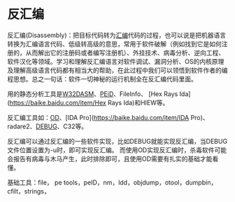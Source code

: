# 反汇编

反汇编(Disassembly)：把目标代码转为[汇编](https://baike.baidu.com/item/汇编/627224)代码的过程，也可以说是把机器语言转换为汇编语言代码、低级转高级的意思，常用于软件破解（例如找到它是如何注册的，从而解出它的注册码或者编写注册机）、外挂技术、病毒分析、逆向工程、软件汉化等领域。学习和理解反汇编语言对软件调试、漏洞分析、OS的内核原理及理解高级语言代码都有相当大的帮助，在此过程中我们可以领悟到软件作者的编程思想。总之一句话：软件一切神秘的运行机制全在反汇编代码里面。



用的静态分析工具是[W32DASM](https://baike.baidu.com/item/W32DASM)、[PEiD](https://baike.baidu.com/item/PEiD)、FileInfo、 [Hex Rays Ida](https://baike.baidu.com/item/Hex Rays Ida)和HIEW等。

反汇编工具如：[OD](https://baike.baidu.com/item/OD)、[IDA Pro](https://baike.baidu.com/item/IDA Pro)、radare2、[DEBUG](https://baike.baidu.com/item/DEBUG)、C32等。

反汇编可以通过反汇编的一些软件实现，比如DEBUG就能实现反汇编，当DEBUG文件位置设置为-u时，即可实现反汇编。 而使用OD实现反汇编时，杀毒软件可能会报告有病毒与木马产生，此时排除即可，且使用OD需要有扎实的基础才能看懂。



基础工具：file， pe tools，peID，nm，ldd，objdump，otool，dumpbin， cfilt，strings，